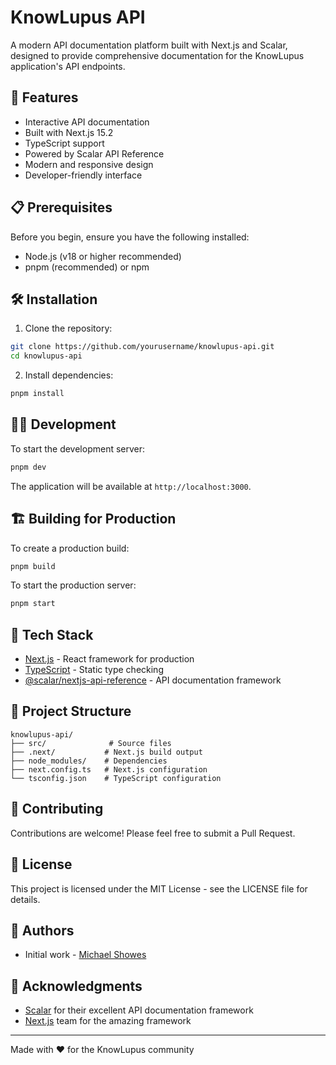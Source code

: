 # KnowLupus API

A modern API documentation platform built with Next.js and Scalar, designed to provide comprehensive documentation for the KnowLupus application's API endpoints.

## 🚀 Features

- Interactive API documentation
- Built with Next.js 15.2
- TypeScript support
- Powered by Scalar API Reference
- Modern and responsive design
- Developer-friendly interface

## 📋 Prerequisites

Before you begin, ensure you have the following installed:

- Node.js (v18 or higher recommended)
- pnpm (recommended) or npm

## 🛠️ Installation

1. Clone the repository:

```bash
git clone https://github.com/yourusername/knowlupus-api.git
cd knowlupus-api
```

2. Install dependencies:

```bash
pnpm install
```

## 🏃‍♂️ Development

To start the development server:

```bash
pnpm dev
```

The application will be available at `http://localhost:3000`.

## 🏗️ Building for Production

To create a production build:

```bash
pnpm build
```

To start the production server:

```bash
pnpm start
```

## 🔧 Tech Stack

- [Next.js](https://nextjs.org/) - React framework for production
- [TypeScript](https://www.typescriptlang.org/) - Static type checking
- [@scalar/nextjs-api-reference](https://github.com/scalar/scalar) - API documentation framework

## 📁 Project Structure

```
knowlupus-api/
├── src/              # Source files
├── .next/           # Next.js build output
├── node_modules/    # Dependencies
├── next.config.ts   # Next.js configuration
└── tsconfig.json    # TypeScript configuration
```

## 🤝 Contributing

Contributions are welcome! Please feel free to submit a Pull Request.

## 📝 License

This project is licensed under the MIT License - see the LICENSE file for details.

## 👥 Authors

- Initial work - [Michael Showes](https://github.com/michaelshowes)

## 🙏 Acknowledgments

- [Scalar](https://github.com/scalar/scalar) for their excellent API documentation framework
- [Next.js](https://nextjs.org/) team for the amazing framework

---

Made with ❤️ for the KnowLupus community

